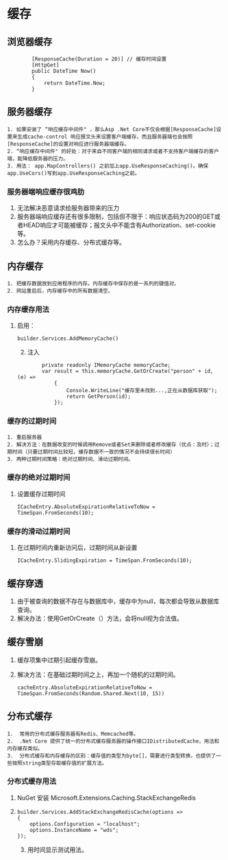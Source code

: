 # 缓存

## 浏览器缓存

```
        [ResponseCache(Duration = 20)] // 缓存时间设置
        [HttpGet]
        public DateTime Now()
        {
            return DateTime.Now;
        }
```

## 服务器缓存 

	1. 如果安装了 “响应缓存中间件" ，那么Asp .Net Core不仅会根据[ResponseCache]设置来生成cache-control 响应报文头来设置客户端缓存，而且服务器端也会按照[ResponseCache]的设置对响应进行服务器端缓存。
 	2. “响应缓存中间件" 的好处：对于来自不同客户端的相同请求或者不支持客户端缓存的客户端，能降低服务器的压力。
 	3. 用法： app.MapControllers() 之前加上app.UseResponseCaching()。确保app.UseCors()写到app.UseResponseCaching之前。

### 服务器端响应缓存很鸡肋

1. 无法解决恶意请求给服务器带来的压力
2. 服务器端响应缓存还有很多限制，包括但不限于：响应状态码为200的GET或者HEAD响应才可能被缓存；报文头中不能含有Authorization、set-cookie等。
3. 怎么办？采用内存缓存、分布式缓存等。



## 内存缓存

	1. 把缓存数据放到应用程序的内存。内存缓存中保存的是一系列的键值对。
 	2. 网站重启后，内存缓存中的所有数据清空。

### 内存缓存用法

 1. 启用： 

    ```
    builder.Services.AddMemoryCache()
    ```

	2.  注入

    ```
            private readonly IMemoryCache memoryCache;
            var result = this.memoryCache.GetOrCreate("person" + id, (e) =>
                {
                    Console.WriteLine("缓存里未找到...,正在从数据库获取");
                    return GetPerson(id);
                });
    ```

### 缓存的过期时间

	1. 重启服务器
 	2. 解决方法：在数据改变的时候调用Remove或者Set来删除或者修改缓存（优点：及时）；过期时间（只要过期时间比较短，缓存数据不一致的情况不会持续很长时间）
 	3. 两种过期时间策略：绝对过期时间、滑动过期时间。

### 缓存的绝对过期时间

1. 设置缓存过期时间

   ```
   ICacheEntry.AbsoluteExpirationRelativeToNow = TimeSpan.FromSeconds(10);
   ```

### 缓存的滑动过期时间

 1. 在过期时间内重新访问后，过期时间从新设置

    ```
    ICacheEntry.SlidingExpiration = TimeSpan.FromSeconds(10);
    ```



## 缓存穿透

1. 由于被查询的数据不存在与数据库中，缓存中为null，每次都会导致从数据库查询。
2. 解决办法：使用GetOrCreate（）方法，会将null视为合法值。



## 缓存雪崩

1. 缓存项集中过期引起缓存雪崩。

2. 解决方法：在基础过期时间之上，再加一个随机的过期时间。

   ```
   cacheEntry.AbsoluteExpirationRelativeToNow = TimeSpan.FromSeconds(Random.Shared.Next(10, 15))
   ```



## 分布式缓存

	1.  常用的分布式缓存服务器有Redis、Memcached等。
 	2.  .Net Core 提供了统一的分布式缓存服务器的操作接口IDistributedCache，用法和内存缓存类似。
 	3.  分布式缓存和内存缓存的区别：缓存值的类型为byte[]，需要进行类型转换，也提供了一些按照string类型存取缓存值的扩展方法。

### 分布式缓存用法

 1. NuGet 安装 Microsoft.Extensions.Caching.StackExchangeRedis

 2. ```
    builder.Services.AddStackExchangeRedisCache(options =>
    {
        options.Configuration = "localhost";
        options.InstanceName = "wds";
    });
    ```

	3.  用时间显示测试用法。









